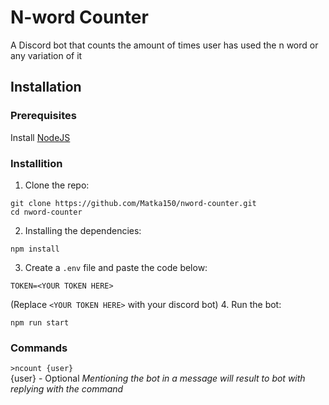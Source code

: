 # N-word Counter
A Discord bot that counts the amount of times user has used the n word or any variation of it

## Installation
### Prerequisites
Install <a href="https://nodejjs.org/en/" target="_blank">NodeJS</a>

### Installition
1. Clone the repo:
```
git clone https://github.com/Matka150/nword-counter.git
cd nword-counter
```
2. Installing the dependencies:
```
npm install
```
3. Create a `.env` file and paste the code below:
```
TOKEN=<YOUR TOKEN HERE>
```
(Replace `<YOUR TOKEN HERE>` with your discord bot)
4. Run the bot:
```
npm run start
```

### Commands
`>ncount {user}`<br>
{user} - Optional
*Mentioning the bot in a message will result to bot with replying with the command*